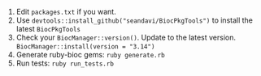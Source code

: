 1. Edit `packages.txt` if you want.
2. Use `devtools::install_github("seandavi/BiocPkgTools")` to install the latest `BiocPkgTools`
3. Check your `BiocManager::version()`. Update to the latest version. `BiocManager::install(version = "3.14")`
4. Generate ruby-bioc gems: `ruby generate.rb`
5. Run tests: `ruby run_tests.rb`
